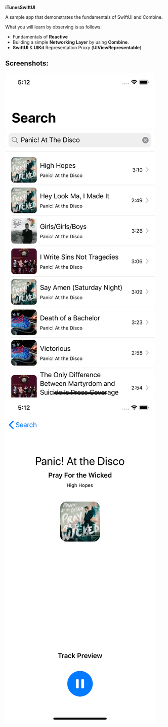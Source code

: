 **iTunesSwiftUI**

A sample app that demonstrates the fundamentals of SwiftUI and Combine.

What you will learn by observing is as follows:

 - Fundamentals of **Reactive**
 - Building a simple **Networking Layer** by using **Combine**.
 - **SwiftUI** & **UIKit** Representation Proxy (**UIViewRepresentable**)

## Screenshots:

![iTunesSwiftUI](Images/search-view.png)
![iTunesSwiftUI](Images/track-detail-view.png)
